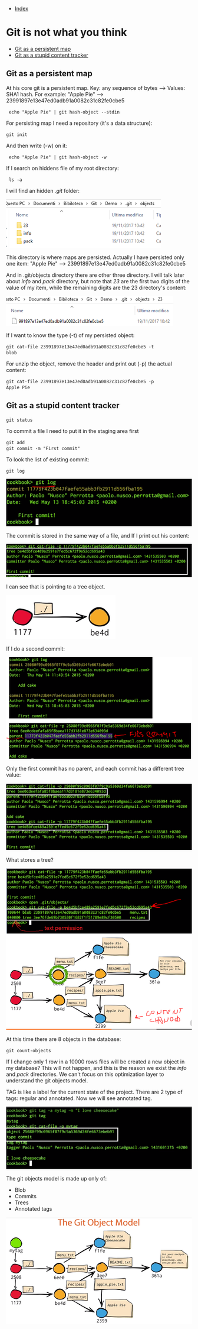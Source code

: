 - [Index](https://github.com/KiraDiShira/Git#table-of-content)   

# Git is not what you think

- [Git as a persistent map](#git-as-a-persistent-map)   
- [Git as a stupid content tracker](#git-as-a-stupid-content-tracker)

## Git as a persistent map

At his core git is a persistent map. Key: any sequence of bytes --> Values: SHA1 hash. For example: "Apple Pie" --> 23991897e13e47ed0adb91a0082c31c82fe0cbe5

```
 echo "Apple Pie" | git hash-object --stdin
```
For persisting map I need a repository (it's a data structure):

```
git init
```
And then write (-w) on it:

```
 echo "Apple Pie" | git hash-object -w
```

If I search on hiddens file of my root directory:

```
 ls -a
```
I will find an hidden *.git* folder:

<img src="https://github.com/KiraDiShira/Git/blob/master/GitIsNotWhatYouThink/Images/githiddenfolder.png" />

This directory is where maps are persisted. Actually I have persisted only one item: "Apple Pie" --> 23991897e13e47ed0adb91a0082c31c82fe0cbe5

And in .git/objects directory there are other three directory.
I will talk later about *info* and *pack* directory, but note that *23* are the first two digits of the value of my item, while the remaining digits are the 23 directory's content:

<img src="https://github.com/KiraDiShira/Git/blob/master/GitIsNotWhatYouThink/Images/23new.PNG" />

If I want to know the type (-t) of my persisted object:

```
git cat-file 23991897e13e47ed0adb91a0082c31c82fe0cbe5 -t
blob
```

For unzip the object, remove the header and print out (-p) the actual content:

```
git cat-file 23991897e13e47ed0adb91a0082c31c82fe0cbe5 -p
Apple Pie
```
## Git as a stupid content tracker

```
git status
```

To commit a file I need to put it in the staging area first

```
git add
git commit -m "First commit"
```
To look the list of existing commit:

```
git log
```
<img src="https://github.com/KiraDiShira/Git/blob/master/GitIsNotWhatYouThink/Images/gitlog.png" />

The commit is stored in the same way of a file, and If I print out his content:

<img src="https://github.com/KiraDiShira/Git/blob/master/GitIsNotWhatYouThink/Images/commitobject.png" />

I can see that is pointing to a tree object.

<img src="https://github.com/KiraDiShira/Git/blob/master/GitIsNotWhatYouThink/Images/objmod1.png" />

If I do a second commit:

<img src="https://github.com/KiraDiShira/Git/blob/master/GitIsNotWhatYouThink/Images/secondcommit.PNG" />

Only the first commit has no parent, and each commit has a different tree value:

<img src="https://github.com/KiraDiShira/Git/blob/master/GitIsNotWhatYouThink/Images/secondcommittree.PNG" />

What stores a tree?

<img src="https://github.com/KiraDiShira/Git/blob/master/GitIsNotWhatYouThink/Images/lezione1.PNG" />

<img src="https://github.com/KiraDiShira/Git/blob/master/GitIsNotWhatYouThink/Images/gom.png" />

At this time there are 8 objects in the database:

```
git count-objects
```
If I change only 1 row in a 10000 rows files will be created a new object in my database? This will not happen, and this is the reason we exist the *info* and *pack* directories. We can't focus on this optimization layer to understand the git objects model.

TAG is like a label for the current state of the project. There are 2 type of tags: regular and annotated. Now we will see annotated tag.

<img src="https://github.com/KiraDiShira/Git/blob/master/GitIsNotWhatYouThink/Images/tag.png" />

The git objects model is made up only of:
- Blob
- Commits
- Trees
- Annotated tags

<img src="https://github.com/KiraDiShira/Git/blob/master/GitIsNotWhatYouThink/Images/gomfinal.png" />
